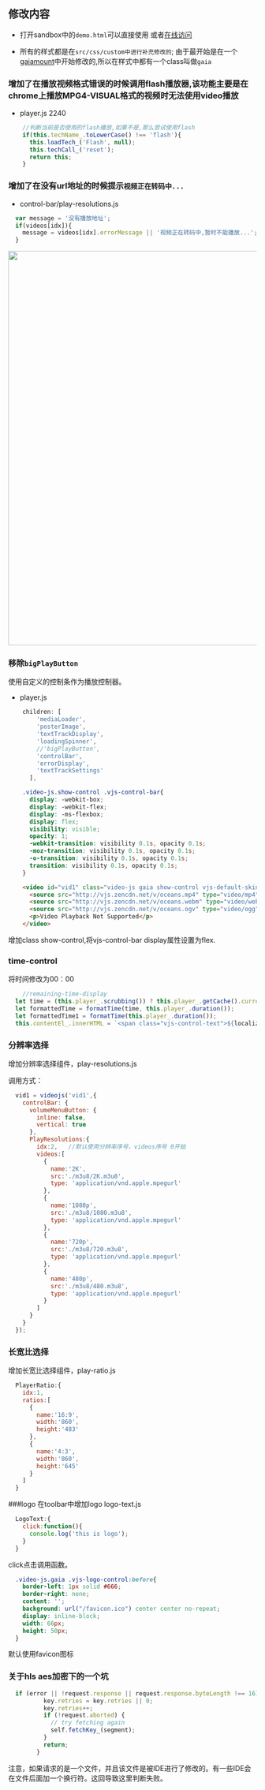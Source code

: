 
## 修改内容
- 打开sandbox中的`demo.html`可以直接使用
或者[在线访问](http://towersxu.esy.es/sandbox/demo.html)

- 所有的样式都是在`src/css/custom中进行补充修改的`;
由于最开始是在一个[gaiamount](http://www.gaiamount.com/)中开始修改的,所以在样式中都有一个class叫做`gaia`

### 增加了在播放视频格式错误的时候调用flash播放器,该功能主要是在chrome上播放MPG4-VISUAL格式的视频时无法使用video播放
- player.js 2240
```javascript
    //判断当前是否使用的flash播放,如果不是,那么尝试使用flash
    if(this.techName_.toLowerCase() !== 'flash'){
      this.loadTech_('Flash', null);
      this.techCall_('reset');
      return this;
    }

```

### 增加了在没有url地址的时候提示`视频正在转码中...`
- control-bar/play-resolutions.js
```javascript
  var message = '没有播放地址';
  if(videos[idx]){
    message = videos[idx].errorMessage || '视频正在转码中,暂时不能播放...';
  }
```

<p align="center"><img width="800" src="http://4.tophp.sinaapp.com/demo.png"></p>

### 移除`bigPlayButton`
使用自定义的控制条作为播放控制器。
- player.js
```javascript
    children: [
        'mediaLoader',
        'posterImage',
        'textTrackDisplay',
        'loadingSpinner',
        //'bigPlayButton',
        'controlBar',
        'errorDisplay',
        'textTrackSettings'
      ],
```

```scss
    .video-js.show-control .vjs-control-bar{
      display: -webkit-box;
      display: -webkit-flex;
      display: -ms-flexbox;
      display: flex;
      visibility: visible;
      opacity: 1;
      -webkit-transition: visibility 0.1s, opacity 0.1s;
      -moz-transition: visibility 0.1s, opacity 0.1s;
      -o-transition: visibility 0.1s, opacity 0.1s;
      transition: visibility 0.1s, opacity 0.1s;
    }
```

```html
    <video id="vid1" class="video-js gaia show-control vjs-default-skin " controls preload="auto" width="860" height="482" poster="img/B3.jpg">
      <source src="http://vjs.zencdn.net/v/oceans.mp4" type="video/mp4">
      <source src="http://vjs.zencdn.net/v/oceans.webm" type="video/webm">
      <source src="http://vjs.zencdn.net/v/oceans.ogv" type="video/ogg">
      <p>Video Playback Not Supported</p>
    </video>
```
增加class show-control,将vjs-control-bar display属性设置为flex.

### time-control
将时间修改为00：00
```javascript
    //remaining-time-display
  let time = (this.player_.scrubbing()) ? this.player_.getCache().currentTime : this.player_.currentTime();
  let formattedTime = formatTime(time, this.player_.duration());
  let formattedTime1 = formatTime(this.player_.duration());
  this.contentEl_.innerHTML = `<span class="vjs-control-text">${localizedText}</span>${formattedTime} | ${formattedTime1}`;
```

### 分辨率选择
增加分辨率选择组件，play-resolutions.js

调用方式：
```javascript
  vid1 = videojs('vid1',{
    controlBar: {
      volumeMenuButton: {
        inline: false,
        vertical: true
      },
      PlayResolutions:{
        idx:2,   //默认使用分辨率序号，videos序号 0开始
        videos:[
          {
            name:'2K',
            src:'./m3u8/2K.m3u8',
            type: 'application/vnd.apple.mpegurl'
          },
          {
            name:'1080p',
            src:'./m3u8/1080.m3u8',
            type: 'application/vnd.apple.mpegurl'
          },
          {
            name:'720p',
            src:'./m3u8/720.m3u8',
            type: 'application/vnd.apple.mpegurl'
          },
          {
            name:'480p',
            src:'./m3u8/480.m3u8',
            type: 'application/vnd.apple.mpegurl'
          }
        ]
      }
    }
  });
```

### 长宽比选择
增加长宽比选择组件，play-ratio.js
```javascript
  PlayerRatio:{
    idx:1,
    ratios:[
      {
        name:'16:9',
        width:'860',
        height:'483'
      },
      {
        name:'4:3',
        width:'860',
        height:'645'
      }
    ]
  }
```

###logo
在toolbar中增加logo logo-text.js
```javascript
  LogoText:{
    click:function(){
      console.log('this is logo');
    }
  }
```
click点击调用函数。
```scss
  .video-js.gaia .vjs-logo-control:before{
    border-left: 1px solid #666;
    border-right: none;
    content: '';
    background: url("/favicon.ico") center center no-repeat;
    display: inline-block;
    width: 66px;
    height: 50px;
  }
```
默认使用favicon图标


### 关于hls aes加密下的一个坑
```javascript
  if (error || !request.response || request.response.byteLength !== 16) {
          key.retries = key.retries || 0;
          key.retries++;
          if (!request.aborted) {
            // try fetching again
            self.fetchKey_(segment);
          }
          return;
        }
```
注意，如果请求的是一个文件，并且该文件是被IDE进行了修改的。有一些IDE会在文件后面加一个换行符。这回导致这里判断失败。
